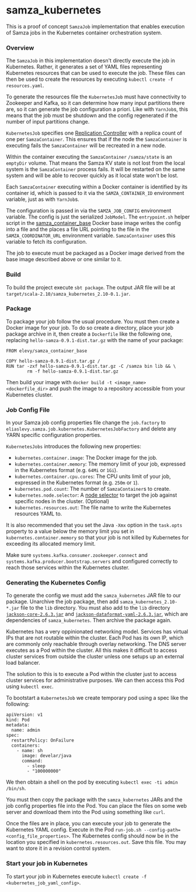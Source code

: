 samza_kubernetes
================

This is a proof of concept `SamzaJob` implementation that enables execution of Samza jobs in the Kubernetes container orchestration system.

### Overview

The `SamzaJob` in this implementation doesn't directly execute the job in Kubernetes.  Rather, it generates a set of YAML files representing Kubernetes resources that can be used to execute the job.  These files can then be used to create the resources by executing `kubectl create -f resources.yaml`.

To generate the resources file the `KubernetesJob` must have connectivity to Zookeeper and Kafka, so it can determine how many input partitions there are, so it can generate the job configuration a priori.  Like with `YarnJob`s, this means that the job must be shutdown and the config regenerated if the number of input partitions change.

`KubernetesJob` specifies one [Replication Controller](http://kubernetes.io/v1.1/docs/user-guide/replication-controller.html) with a replica count of one per `SamzaContainer`.  This ensures that if the node the `SamzaContainer` is executing fails the `SamzaContainer` will be recreated in a new node.

Within the container executing the `SamzaContainer` `/samza/state` is an `emptyDir` volume.  That means the Samza KV state is not lost from the local system is the `SamzaContainer` process fails.  It will be restarted on the same system and will be able to recover quickly as it local state won't be lost.

Each `SamzaContainer` executing within a Docker container is identified by its container id, which is passed to it via the `SAMZA_CONTAINER_ID` environment variable, just as with `YarnJob`s.

The configuration is passed in via the `SAMZA_JOB_CONFIG` environment variable. The config is just the serialized `JobModel`.  The `entrypoint.sh` helper script in the [samza_container_base](https://github.com/eliaslevy/docker-samza_container_base) Docker base image writes the config into a file and the places a file URL pointing to the file in the `SAMZA_COORDINATOR_URL` environment variable.  `SamzaContainer` uses this variable to fetch its configuration.

The job to execute must be packaged as a Docker image derived from the base image described above or one similar to it.

### Build

To build the project execute `sbt package`.  The output JAR file will be at `target/scala-2.10/samza_kubernetes_2.10-0.1.jar`.

### Package

To package your job follow the usual procedure.  You must then create a Docker image for your job.  To do so create a directory, place your job package archive in it, then create a `Dockerfile` like the following one, replacing `hello-samza-0.9.1-dist.tar.gz` with the name of your package:

```
FROM elevy/samza_container_base

COPY hello-samza-0.9.1-dist.tar.gz /
RUN tar -zxf hello-samza-0.9.1-dist.tar.gz -C /samza bin lib && \
        rm -f hello-samza-0.9.1-dist.tar.gz
```

Then build your image with `docker build -t <image_name> <dockerfile_dir>` and push the image to a repository accessible from your Kubernetes cluster.

### Job Config File

In your Samza job config properties file change the `job.factory` to `eliaslevy.samza.job.kubernetes.KubernetesJobFactory` and delete any YARN specific configuration properties.

`KubernetesJobs` introduces the following new properties:

- `kubernetes.container.image`: The Docker image for the job.
- `kubernetes.container.memory`: The memory limit of your job, expressed in the Kubernetes format (e.g. `64Mi` or `1Gi`).
- `kubernetes.container.cpu.cores`: The CPU units limit of your job, expressed in the Kubernetes format (e.g. `250m` or `1`).
- `kubernetes.pod.count`: The number of `SamzaContainer`s to create.
- `kubernetes.node.selector`: A [node selector](https://github.com/kubernetes/kubernetes/blob/release-1.1/docs/user-guide/node-selection/README.md) to target the job against specific nodes in the cluster. (Optional)
- `kubernetes.resources.out`: The file name to write the Kubernetes resources YAML to.

It is also recommended that you set the Java `-Xmx` option in the `task.opts` property to a value below the memory limit you set in `kubernetes.container.memory` so that your job is not killed by Kubernetes for exceeding its allocated memory limit.

Make sure `systems.kafka.consumer.zookeeper.connect` and `systems.kafka.producer.bootstrap.servers` and configured correctly to reach those services within the Kubernetes cluster.

### Generating the Kubernetes Config

To generate the config we must add the `samza_kubernetes` JAR file to our package.  Unarchive the job package, then add `samza_kubernetes_2.10-*.jar` file to the `lib` directory.  You must also add to the `lib` directory [`jackson-core-2.6.3.jar`](http://search.maven.org/remotecontent?filepath=com/fasterxml/jackson/core/jackson-core/2.6.3/jackson-core-2.6.3.jar) and [`jackson-dataformat-yaml-2.6.3.jar`](http://search.maven.org/remotecontent?filepath=com/fasterxml/jackson/dataformat/jackson-dataformat-yaml/2.6.3/jackson-dataformat-yaml-2.6.3.jar), which are dependencies of `samza_kubernetes`.  Then archive the package again.


Kubernetes has a very oppinionated networking model.  Services has virtual IPs that are not routable within the cluster. Each Pod has its own IP, which are commonly only reachable through overlay networking.  The DNS server executes as a Pod within the cluster.  All this makes it difficult to access cluster services from outside the cluster unless one setups up an external load balancer.

The solution to this is to execute a Pod within the cluster just to access cluster services for administrative purposes.  We can then access this Pod using `kubectl exec`.

To bootstart a `KubernetesJob` we create temporary pod using a spec like the following:

```
apiVersion: v1
kind: Pod
metadata:
  name: admin
spec:
  restartPolicy: OnFailure
  containers:
    - name: sh
      image: develar/java
      command:
        - sleep
        - "100000000"
```

We then obtain a shell on the pod by executing `kubectl exec -ti admin /bin/sh`.

You must then copy the package with the `samza_kubernetes` JARs and the job config properties file into the Pod.  You can place the files on some web server and download them into the Pod using something like `curl`.

Once the files are in place, you can execute your job to generate the Kubernetes YAML config.  Execute in the Pod `run-job.sh --config-path=<config_file_properties>`.  The Kubernetes config should now be in the location you specified in `kubernetes.resources.out`.  Save this file.  You may want to store it in a revision control system.

### Start your job in Kubernetes

To start your job in Kubernetes execute `kubectl create -f <kubernetes_job_yaml_config>`.


